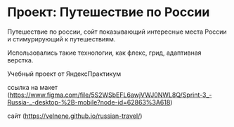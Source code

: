 # Проект: Путешествие по России

Путешествие по россии, сойт показывающий интересные места России и стимурирующий к путешествиям.

Использовались такие технологии, как флекс, грид, адаптивная верстка.

Учебный проект от ЯндексПрактикум

ссылка на макет (https://www.figma.com/file/5S2WSbEFL6awjVWJ0NWL8Q/Sprint-3_-Russia-_-desktop-%2B-mobile?node-id=62863%3A618)

сайт (https://velnene.github.io/russian-travel/)